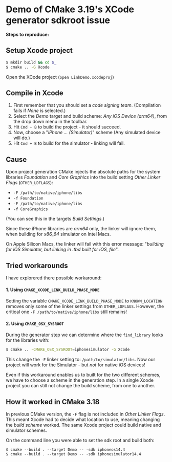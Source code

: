 # Demo of CMake 3.19's XCode generator sdkroot issue

**Steps to reproduce:**

## Setup Xcode project

```sh
$ mkdir build && cd $_
$ cmake .. -G Xcode
```

Open the XCode project (`open LinkDemo.xcodeproj`)

## Compile in Xcode

1. First remember that you should set a *code signing team*. (Compilation fails if *None* is selected.)
2. Select the *Demo* target and build scheme: *Any iOS Device (arm64)*, from the drop down menu in the toolbar.
3. Hit `Cmd + B` to build the project - it should succeed.
4. Now, choose a "*iPhone ... (Simulator)*" scheme (Any simulated device will do.)
5. Hit `Cmd + B` to build for the simulator - linking will fail.

## Cause

Upon project generation CMake injects the absolute paths for the system libraries *Foundation* and *Core Graphics* into the build setting *Other Linker Flags* (`OTHER_LDFLAGS`):

* `-F /path/to/native/iphone/libs`
* `-f Foundation`
* `-F /path/to/native/iphone/libs` 
* `-f CoreGraphics`

(You can see this in the targets *Build Settings*.)

Since these iPhone libraries are *arm64* only, the linker will ignore them, when building for *x86_64* simulator on Intel Macs.

On Apple Silicon Macs, the linker will fail with this error message: "*building for iOS Simulator, but linking in .tbd built for iOS, file*".

## Tried workarounds

I have explorered there possible workaround:

#### 1. Using `CMAKE_XCODE_LINK_BUILD_PHASE_MODE`

Setting the variable `CMAKE_XCODE_LINK_BUILD_PHASE_MODE` to `KNOWN_LOCATION` removes only some of the linker settings from `OTHER_LDFLAGS`. However, the critical one `-F /path/to/native/iphone/libs` still remains!

#### 2. Using `CMAKE_OSX_SYSROOT`

During the generator step we can determine where the `find_library` looks for the libraries with:

```sh
$ cmake .. -CMAKE_OSX_SYSROOT=iphonesimulator -G Xcode
```

This change the `-F` linker setting to: `/path/to/simulator/libs`. Now our project will work for the Simulator - but *not* for native iOS devices!

Even if this workaround enables us to built for the two different schemes, we have to choose a scheme in the generation step. In a single Xcode project you can still not change the build scheme, from one to another.

## How it worked in CMake 3.18

In previous CMake version, the `-F` flag is not included in *Other Linker Flags*. This meant Xcode had to decide what location to use, meaning changing the *build scheme* worked. The same Xcode project could build native and simulator schemes.

On the command line you were able to set the sdk root and build both:

```
$ cmake --build . --target Demo -- -sdk iphoneos14.4
$ cmake --build . --target Demo -- -sdk iphonesimulator14.4
```
